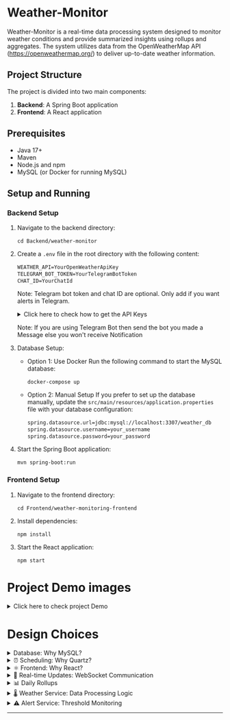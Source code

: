 # Weather-Monitor

Weather-Monitor is a real-time data processing system designed to monitor weather conditions and provide summarized insights using rollups and aggregates. The system utilizes data from the OpenWeatherMap API (https://openweathermap.org/) to deliver up-to-date weather information.

## Project Structure

The project is divided into two main components:

1. **Backend**: A Spring Boot application
2. **Frontend**: A React application


## Prerequisites

- Java 17+
- Maven
- Node.js and npm
- MySQL (or Docker for running MySQL)

## Setup and Running

### Backend Setup

1. Navigate to the backend directory:
   ```
   cd Backend/weather-monitor
   ```

2. Create a `.env` file in the root directory with the following content:
   ```
   WEATHER_API=YourOpenWeatherApiKey
   TELEGRAM_BOT_TOKEN=YourTelegramBotToken
   CHAT_ID=YourChatId
   ```
   Note: Telegram bot token and chat ID are optional. Only add if you want alerts in Telegram.

    <details>
    <summary>Click here to check how to get the API Keys</summary>
   
    - To obtain an OpenWeatherMap API key, visit https://openweathermap.org/ and sign up for an account.
    - For setting up a Telegram bot and obtaining the bot token, use https://t.me/BotFather
    - To get your Telegram chat ID, use https://t.me/chatIDrobot
   </details>

   Note: If you are using Telegram Bot then send the bot you made a Message else you won't receive Notification
3. Database Setup:
    - Option 1: Use Docker
      Run the following command to start the MySQL database:
      ```
      docker-compose up
      ```
    - Option 2: Manual Setup
      If you prefer to set up the database manually, update the `src/main/resources/application.properties` file with your database configuration:
      ```
      spring.datasource.url=jdbc:mysql://localhost:3307/weather_db
      spring.datasource.username=your_username
      spring.datasource.password=your_password
      ```

4. Start the Spring Boot application:
   ```
   mvn spring-boot:run
   ```

### Frontend Setup

1. Navigate to the frontend directory:
   ```
   cd Frontend/weather-monitoring-frontend
   ```

2. Install dependencies:
   ```
   npm install
   ```

3. Start the React application:
   ```
   npm start
   ```
   
# Project Demo images
<details>
<summary>Click here to check project Demo</summary>

![img.png](img.png)![img_1.png](img_1.png)![img_4.png](img_4.png)![img_2.png](img_2.png)![img_3.png](img_3.png)

</details>

# Design Choices

<details>
<summary>Database: Why MySQL?</summary>

Think about it - we're constantly saving temperatures, conditions, and timestamps for different cities. MySQL handles this kind of structured data really well.

I could have used MongoDB or PostgreSQL, but MySQL just made more sense here. It's super easy to set up, works great with Spring Boot (which I was already using), and most developers are familiar with it. Plus, when I need to pull out weather history or calculate daily averages, MySQL's query capabilities make this really straightforward.
</details>

<details>
<summary>⏰ Scheduling: Why Quartz?</summary>

For fetching weather data every 5 minutes, I needed something reliable. Sure, I could have used a simple cron job or Spring's built-in scheduler, but Quartz gives us more flexibility. Here's why:
- It's really easy to change how often we fetch data without redeploying the app
- If something crashes, Quartz remembers where it left off and picks up the jobs
- We can add more cities later without messing with the existing schedule
- It handles time zones well (important when dealing with different cities!)

Right now, it's set up to fetch data every 5 minutes for Delhi, Mumbai, Chennai, Bangalore, Kolkata, and Hyderabad. If we need to change this timing or add more cities, it's just a configuration change.
</details>

<details>
<summary>⚛️ Frontend: Why React?</summary>

1. I needed to show live weather updates and alerts - React's component-based structure makes this super smooth
2. Found some great libraries that saved tons of time:
    - Used Recharts for those nice weather graphs
    - React Calendar made it easy to let users pick dates and view historical data
3. The WebSocket integration for live alerts was straightforward with React

</details>

<details>
<summary>🔄 Real-time Updates: WebSocket Communication</summary>

For showing alerts in real-time (like when temperature crosses a threshold), polling the server every few seconds would have been inefficient. WebSocket lets the server push updates to the frontend immediately. This means users see alerts right away, and we're not hammering the server with constant requests.
</details>

<details>
<summary>📊 Daily Rollups</summary>

At the end of each day, the system automatically calculates:
- Average temperatures
- Highest and lowest temperatures
- Most common weather condition

This summarized data helps users track weather patterns over time without having to crunch the numbers themselves.
</details>

<details>
<summary>🌡️ Weather Service: Data Processing Logic</summary>

The Weather Service handles two crucial aspects of our application:

1. **Real-time Data Collection**
    - Fetches current weather data from OpenWeatherMap API
    - Converts temperatures between different units (Kelvin → Celsius → Fahrenheit)
    - Stores raw weather data with timestamps

2. **Daily Weather Analysis**
    - Calculates daily averages and extremes
    - Determines dominant weather conditions through frequency analysis
    - The dominant condition is calculated by:
        * Grouping all weather readings for a specific city and date
        * Counting occurrences of each condition (e.g., Clear, Cloudy, Rain)
        * Selecting the condition that appeared most frequently
        * In case of ties, the first condition is selected
</details>

<details>
<summary>⚠️ Alert Service: Threshold Monitoring</summary>

The Alert Service implements a sophisticated monitoring system:

1. **Temperature Monitoring**
    - Tracks temperature changes for each city
    - Supports both Celsius and Fahrenheit thresholds
    - Automatically converts between temperature units for comparison

2. **Consecutive Breach Detection**
    - Maintains a counter for each city
    - Increments when temperature exceeds threshold
    - Resets when temperature falls below threshold
    - Triggers alert only after specified consecutive breaches

3. **Multi-Channel Notifications**
    - Real-time WebSocket alerts to frontend
    - Telegram notifications for mobile updates
    - Persistent storage of triggered alerts for historical tracking

4. **Alert Recovery**
    - Automatic reset after alert triggering
    - Prevents alert flooding
    - Maintains separate breach counters for each city
</details>



---

